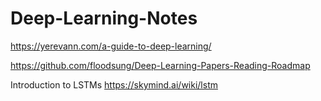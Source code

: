 # Deep-Learning-Notes



https://yerevann.com/a-guide-to-deep-learning/
<br />

https://github.com/floodsung/Deep-Learning-Papers-Reading-Roadmap

Introduction to LSTMs
https://skymind.ai/wiki/lstm
